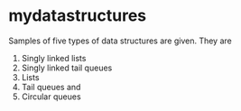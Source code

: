 # mydatastructures
Samples of five types of data structures are given. They are
1. Singly linked lists
2. Singly linked tail queues
3. Lists
4. Tail queues and
5. Circular queues
